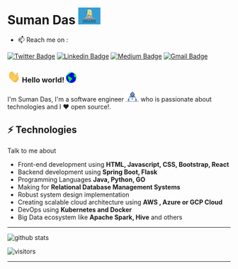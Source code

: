 # Suman Das&nbsp;<img src="https://github.com/sumanentc/sumanentc/blob/master/assets/minion.gif" width="50px">

- 📫 Reach me on : 

[![Twitter Badge](https://img.shields.io/badge/-@dassum2019-1ca0f1?style=flat-square&labelColor=1ca0f1&logo=twitter&logoColor=white&link=https://twitter.com/dassum2019)](https://twitter.com/dassum2019) [![Linkedin Badge](https://img.shields.io/badge/-dassum-blue?style=flat-square&logo=Linkedin&logoColor=white&link=https://www.linkedin.com/in/dassum/)](https://www.linkedin.com/in/dassum/) 
[![Medium Badge](https://img.shields.io/badge/-@SumanDas-03a57a?style=flat-square&labelColor=000000&logo=Medium&link=https://medium.com/@dassum)](https://medium.com/@dassum)
[![Gmail Badge](https://img.shields.io/badge/-sumanentc@gmail.com-c14438?style=flat-square&logo=Gmail&logoColor=white&link=mailto:sumanentc@gmail.com)](mailto:sumanentc@gmail.com)

### <img src="https://github.com/sumanentc/sumanentc/blob/master/assets/Hi.gif" width="29px"> Hello world!&nbsp;<img src="https://github.com/sumanentc/sumanentc/blob/master/assets/Earth.gif" width="24px">
I'm Suman Das, I'm a software engineer <img src="https://github.com/sumanentc/sumanentc/blob/master/assets/Developer.gif" width="30px">‍ who is passionate about technologies and I :heart: open source!.

## ⚡ Technologies
Talk to me about
- Front-end development using **HTML, Javascript, CSS, Bootstrap, React**
- Backend development using **Spring Boot, Flask**
- Programming Languages **Java, Python, GO**
- Making for **Relational Database Management Systems**
- Robust system design implementation
- Creating scalable cloud architecture using **AWS , Azure or GCP Cloud**
- DevOps using **Kubernetes and Docker**
- Big Data ecosystem like **Apache Spark, Hive** and others

--------------------------------------------------------------------------------------------------------------------------------------------------------------------

![github stats](https://github-readme-stats.vercel.app/api?username=sumanentc&show_icons=true)

![visitors](https://visitor-badge.glitch.me/badge?page_id=sumanentc)

--------------------------------------------------------------------------------------------------------------------------------------------------------------------

